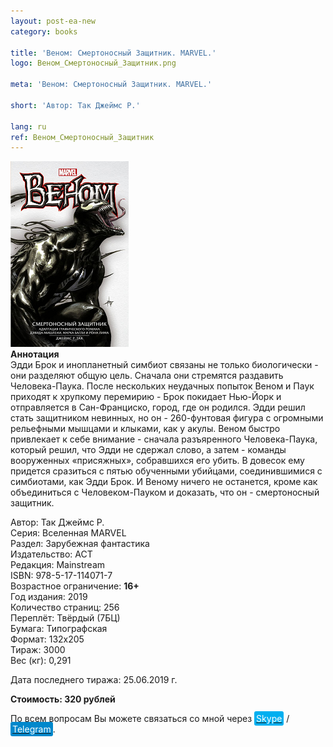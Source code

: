 ```yaml
---
layout: post-ea-new
category: books

title: 'Веном: Смертоносный Защитник. MARVEL.'
logo: Веном_Смертоносный_Защитник.png

meta: 'Веном: Смертоносный Защитник. MARVEL.'

short: 'Автор: Так Джеймс Р.'

lang: ru
ref: Веном_Смертоносный_Защитник
---
```


<a data-fancybox="gallery" href="/img/books/Веном_Смертоносный_Защитник.png"><img src="/img/books/Веном_Смертоносный_Защитник.png" alt=""></a>  
**Аннотация**  
Эдди Брок и инопланетный симбиот связаны не только биологически - они разделяют общую цель. Сначала они стремятся раздавить Человека-Паука.  После нескольких неудачных попыток Веном и Паук приходят к хрупкому перемирию - Брок покидает Нью-Йорк и отправляется в Сан-Франциско, город, где он родился. Эдди решил стать защитником невинных, но он - 260-фунтовая фигура с огромными рельефными мышцами и клыками, как у акулы. Веном быстро привлекает к себе внимание - сначала разъяренного Человека-Паука, который решил, что Эдди не сдержал слово, а затем - команды вооруженных «присяжных», собравшихся его убить. В довесок ему придется сразиться с пятью обученными убийцами, соединившимися с симбиотами, как Эдди Брок. И Веному ничего не останется, кроме как объединиться с Человеком-Пауком и доказать, что он - смертоносный защитник.

Автор: Так Джеймс Р.  
Серия: Вселенная MARVEL  
Раздел: Зарубежная фантастика  
Издательство: АСТ  
Редакция: Mainstream  
ISBN: 978-5-17-114071-7  
Возрастное ограничение: **16+**  
Год издания: 2019  
Количество страниц: 256  
Переплёт: Твёрдый  (7БЦ)  
Бумага: Типографская  
Формат: 132х205  
Тираж: 3000  
Вес (кг): 0,291

Дата последнего тиража:	25.06.2019 г.

**Стоимость: 320 рублей**

По всем вопросам Вы можете связаться со мной через <a href="skype:chutkoy89?call" target="_blank"><span style="background-color:#00aff0; color:white; padding:3px; border-radius: 3px">Skype</span></a> / <a href="https://t.me/chutkoy" target="_blank"><span style="background-color:#0088cc; color:white; padding:3px; border-radius: 3px">Telegram</span></a>.